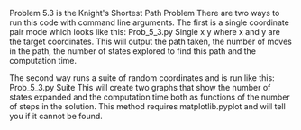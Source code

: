 Problem 5.3 is the Knight's Shortest Path Problem
There are two ways to run this code with command line arguments.
The first is a single coordinate pair mode which looks like this:
  Prob_5_3.py Single x y
  where x and y are the target coordinates.
This will output the path taken, the number of moves in the path, 
the number of states explored to find this path and the computation time.

The second way runs a suite of random coordinates and is run like this:
  Prob_5_3.py Suite
This will create two graphs that show the number of states expanded and the computation time
both as functions of the number of steps in the solution.
This method requires matplotlib.pyplot and will tell you if it cannot be found.
